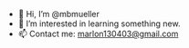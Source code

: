 - 👋 Hi, I’m @mbmueller
- 👀 I’m interested in learning something new.
- 📫 Contact me: marlon130403@gmail.com

<!---
mbmueller/mbmueller is a ✨ special ✨ repository because its `README.md` (this file) appears on your GitHub profile.
You can click the Preview link to take a look at your changes.
--->
